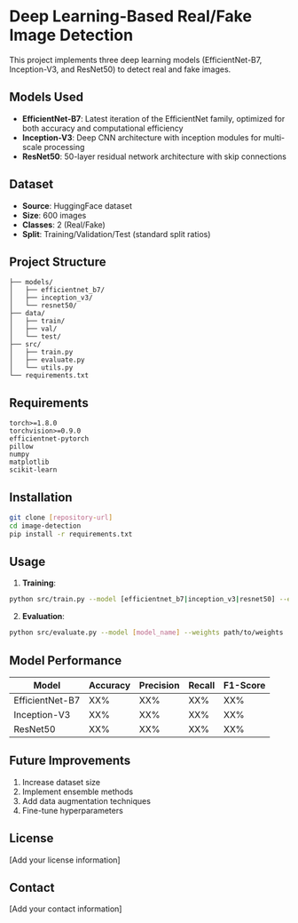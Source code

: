 # Deep Learning-Based Real/Fake Image Detection

This project implements three deep learning models (EfficientNet-B7, Inception-V3, and ResNet50) to detect real and fake images.

## Models Used

- **EfficientNet-B7**: Latest iteration of the EfficientNet family, optimized for both accuracy and computational efficiency
- **Inception-V3**: Deep CNN architecture with inception modules for multi-scale processing
- **ResNet50**: 50-layer residual network architecture with skip connections

## Dataset

- **Source**: HuggingFace dataset
- **Size**: 600 images
- **Classes**: 2 (Real/Fake)
- **Split**: Training/Validation/Test (standard split ratios)

## Project Structure

```
├── models/
│   ├── efficientnet_b7/
│   ├── inception_v3/
│   └── resnet50/
├── data/
│   ├── train/
│   ├── val/
│   └── test/
├── src/
│   ├── train.py
│   ├── evaluate.py
│   └── utils.py
└── requirements.txt
```

## Requirements

```
torch>=1.8.0
torchvision>=0.9.0
efficientnet-pytorch
pillow
numpy
matplotlib
scikit-learn
```

## Installation

```bash
git clone [repository-url]
cd image-detection
pip install -r requirements.txt
```

## Usage

1. **Training**:
```bash
python src/train.py --model [efficientnet_b7|inception_v3|resnet50] --epochs 100
```

2. **Evaluation**:
```bash
python src/evaluate.py --model [model_name] --weights path/to/weights
```

## Model Performance

| Model | Accuracy | Precision | Recall | F1-Score |
|-------|----------|-----------|---------|-----------|
| EfficientNet-B7 | XX% | XX% | XX% | XX% |
| Inception-V3 | XX% | XX% | XX% | XX% |
| ResNet50 | XX% | XX% | XX% | XX% |

## Future Improvements

1. Increase dataset size
2. Implement ensemble methods
3. Add data augmentation techniques
4. Fine-tune hyperparameters

## License

[Add your license information]

## Contact

[Add your contact information]